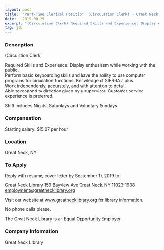 ```yaml
---
layout: post
title:  "Part-Time Clerical Position  (Circulation Clerk) - Great Neck Library"
date:   2019-08-29
excerpt: "(Circulation Clerk) Required Skills and Experience: Display enthusiasm while working with the public. Perform basic keyboarding skills and have the ability to use computer programs for circulation functions. Knowledge of SIERRA a plus. Work independently, accurately, and with attention to detail. Able to respond to direction given by a supervisor...."
tag: job
---
```


### Description   

(Circulation Clerk)

Required Skills and Experience:
Display enthusiasm while working with the public.  
Perform basic keyboarding skills and have the ability to use computer programs for circulation functions. Knowledge of SIERRA a plus.  
Work independently, accurately, and with attention to detail.  
Able to respond to direction given by a supervisor.
Customer service experience is preferred.

Shift includes Nights, Saturdays and Voluntary Sundays.










### Compensation   

Starting salary: $15.07 per hour 


### Location   

Great Neck, NY




### To Apply   

Reply with resume, cover letter by September 17, 2019 to:

Great Neck Library
159 Bayview Ave
Great Neck, NY  11023-1938
employment@greatnecklibrary.org 

Visit our website at www.greatnecklibrary.org for library information.

No phone calls please. 

The Great Neck Library is an Equal Opportunity Employer.



### Company Information   

Great Neck LIbrary



